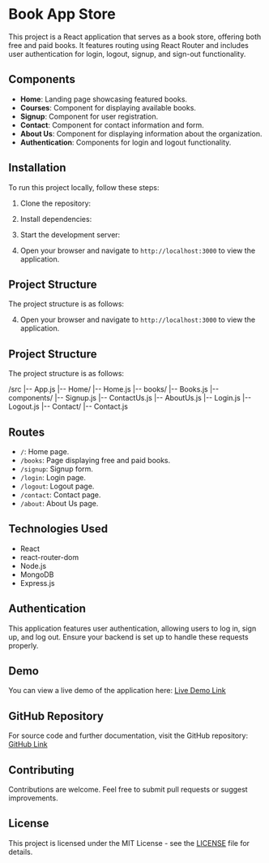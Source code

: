 # Book App Store

This project is a React application that serves as a book store, offering both free and paid books. It features routing using React Router and includes user authentication for login, logout, signup, and sign-out functionality.

## Components

- **Home**: Landing page showcasing featured books.
- **Courses**: Component for displaying available books.
- **Signup**: Component for user registration.
- **Contact**: Component for contact information and form.
- **About Us**: Component for displaying information about the organization.
- **Authentication**: Components for login and logout functionality.

## Installation

To run this project locally, follow these steps:

1. Clone the repository:


2. Install dependencies:


3. Start the development server:


4. Open your browser and navigate to `http://localhost:3000` to view the application.

## Project Structure

The project structure is as follows:


4. Open your browser and navigate to `http://localhost:3000` to view the application.

## Project Structure

The project structure is as follows:

/src |-- App.js |-- Home/ |-- Home.js |-- books/ |-- Books.js |-- components/ |-- Signup.js |-- ContactUs.js |-- AboutUs.js |-- Login.js |-- Logout.js |-- Contact/ |-- Contact.js


## Routes

- `/`: Home page.
- `/books`: Page displaying free and paid books.
- `/signup`: Signup form.
- `/login`: Login page.
- `/logout`: Logout page.
- `/contact`: Contact page.
- `/about`: About Us page.

## Technologies Used

- React
- react-router-dom
- Node.js
- MongoDB
- Express.js

## Authentication

This application features user authentication, allowing users to log in, sign up, and log out. Ensure your backend is set up to handle these requests properly.

## Demo

You can view a live demo of the application here: [Live Demo Link](<insert-demo-link>)

## GitHub Repository

For source code and further documentation, visit the GitHub repository: [GitHub Link](<https://github.com/saqibahmed13/BookAppStore_.git>)

## Contributing

Contributions are welcome. Feel free to submit pull requests or suggest improvements.

## License

This project is licensed under the MIT License - see the [LICENSE](LICENSE) file for details.
